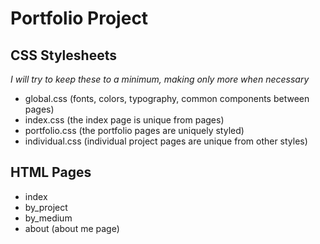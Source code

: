 # Portfolio Project

## CSS Stylesheets
*I will try to keep these to a minimum, making only more when necessary*

- global.css (fonts, colors, typography, common components between pages)
- index.css (the index page is unique from pages)
- portfolio.css (the portfolio pages are uniquely styled)
- individual.css (individual project pages are unique from other styles)

## HTML Pages
- index
- by_project
- by_medium
- about (about me page)